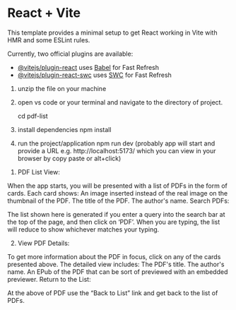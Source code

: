 # React + Vite

This template provides a minimal setup to get React working in Vite with HMR and some ESLint rules.

Currently, two official plugins are available:

- [@vitejs/plugin-react](https://github.com/vitejs/vite-plugin-react/blob/main/packages/plugin-react/README.md) uses [Babel](https://babeljs.io/) for Fast Refresh
- [@vitejs/plugin-react-swc](https://github.com/vitejs/vite-plugin-react-swc) uses [SWC](https://swc.rs/) for Fast Refresh


<!-- instructions or details about how to run this project  -->

1) unzip the file on your machine

2) open vs code or your terminal and navigate to the directory of project.

   cd pdf-list

3) install dependencies 
    npm install

4) run the project/application
    npm run dev 
(probably app will start and provide a URL e.g. http://localhost:5173/ which you can view in your browser by copy paste or alt+click)



<!-- Instructiions How to Use this :- -->
1) PDF List View:

When the app starts, you will be presented with a list of PDFs in the form of cards.
Each card shows:
An image inserted instead of the real image on the thumbnail of the PDF.
The title of the PDF.
The author's name.
Search PDFs:

The list shown here is generated if you enter a query into the search bar at the top of the page, and then click on ‘PDF’. When you are typing, the list will reduce to show whichever matches your typing.

2) View PDF Details:

To get more information about the PDF in focus, click on any of the cards presented above.
The detailed view includes:
The PDF's title.
The author's name.
An EPub of the PDF that can be sort of previewed with an embedded previewer.
Return to the List:

At the above of PDF use the “Back to List” link and get back to the list of PDFs.